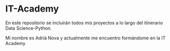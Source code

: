 # IT-Academy
En este repositorio se incluirán todos mis proyectos a lo largo del itinerario Data Science-Python.

Mi nombre es Adrià Nova y actualmente me encuentro formándome en la IT Academy
